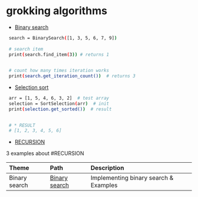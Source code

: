 
# grokking algorithms

 


 - [Binary search](https://github.com/muhammadusufs/grokking_algorithms/blob/main/binary_search.py)
 ```bash
  search = BinarySearch([1, 3, 5, 6, 7, 9])
  
  # search item
  print(search.find_item(3)) # returns 1 

  
  # count how many times iteration works
  print(search.get_iteration_count())  # returns 3
```


 - [Selection sort](https://github.com/muhammadusufs/grokking_algorithms/blob/main/selection_sort.py)
 ```bash
  arr = [1, 5, 4, 6, 3, 2]  # test array
  selection = SortSelection(arr)  # init
  print(selection.get_sorted())  # result

  
  # * RESULT
  # [1, 2, 3, 4, 5, 6]

  ```



 - [RECURSION](https://github.com/muhammadusufs/grokking_algorithms/blob/main/recursion.py)

 3 examples about #RECURSION


| Theme           | Path             | Description                           |
| :-------------- | :--------------- | :------------------------------------ |
| Binary search   | [Binary search](https://github.com/muhammadusufs/grokking_algorithms/blob/main/binary_search.py) | Implementing binary search & Examples |